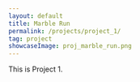 ```yaml
---
layout: default
title: Marble Run
permalink: /projects/project_1/
tag: project
showcaseImage: proj_marble_run.png
---
```


This is Project 1.

